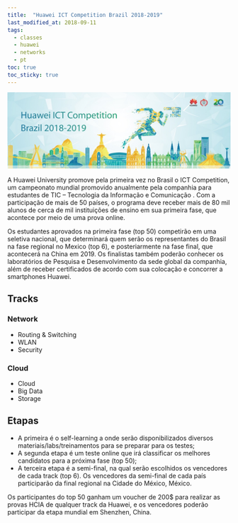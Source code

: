 ```yaml
---
title:  "Huawei ICT Competition Brazil 2018-2019"
last_modified_at: 2018-09-11
tags:
  - classes
  - huawei
  - networks
  - pt
toc: true
toc_sticky: true
---
```


![](/assets/images/posts/2018-09-11-ict-competition.jpg)

A Huawei University promove pela primeira vez no Brasil o ICT Competition, um campeonato mundial promovido anualmente pela companhia para estudantes de TIC – Tecnologia da Informação e Comunicação . Com a participação de mais de 50 países, o programa deve receber mais de 80 mil alunos de cerca de mil instituições de ensino em sua primeira fase, que acontece por meio de uma prova online.

Os estudantes aprovados na primeira fase (top 50) competirão em uma seletiva nacional, que determinará quem serão os representantes do Brasil na fase regional no Mexico (top 6), e posteriarmente na fase final, que acontecerá na China em 2019. Os finalistas também poderão conhecer os laboratórios de Pesquisa e Desenvolvimento da sede global da companhia, além de receber certificados de acordo com sua colocação e concorrer a smartphones Huawei.


## Tracks

### Network
- Routing & Switching
- WLAN
- Security

### Cloud
- Cloud
- Big Data
- Storage

## Etapas

- A primeira é o self-learning a onde serão disponibilizados diversos materiais/labs/treinamentos para se preparar para os testes;
- A segunda etapa é um teste online que irá classificar os melhores candidatos para a próxima fase (top 50);
- A terceira etapa é a semi-final, na qual serão escolhidos os vencedores de cada track (top 6). Os vencedores da semi-final de cada país participarão da final regional na Cidade do México, México.

Os participantes do top 50 ganham um voucher de 200$ para realizar as provas HCIA de qualquer track da Huawei, e os vencedores poderão participar da etapa mundial em Shenzhen, China.

